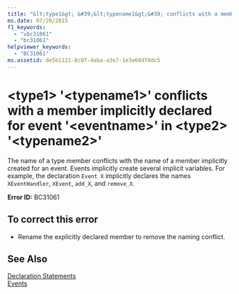 ```yaml
---
title: "&lt;type1&gt; &#39;&lt;typename1&gt;&#39; conflicts with a member implicitly declared for event &#39;&lt;eventname&gt;&#39; in &lt;type2&gt; &#39;&lt;typename2&gt;&#39;"
ms.date: 07/20/2015
f1_keywords: 
  - "vbc31061"
  - "bc31061"
helpviewer_keywords: 
  - "BC31061"
ms.assetid: de5b1121-8c8f-4aba-a3e7-1e3e60df0dc5
---
```

# &lt;type1&gt; &#39;&lt;typename1&gt;&#39; conflicts with a member implicitly declared for event &#39;&lt;eventname&gt;&#39; in &lt;type2&gt; &#39;&lt;typename2&gt;&#39;
The name of a type member conflicts with the name of a member implicitly created for an event. Events implicitly create several implicit variables. For example, the declaration `Event X` implicitly declares the names `XEventHandler`, `XEvent`, `add_X`, and `remove_X`.  
  
 **Error ID:** BC31061  
  
## To correct this error  
  
- Rename the explicitly declared member to remove the naming conflict.  
  
## See Also  
 [Declaration Statements](~/docs/visual-basic/programming-guide/language-features/statements.md#declaration-statements)  
 [Events](../../visual-basic/programming-guide/language-features/events/index.md)
